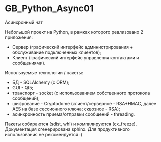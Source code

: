 # GB_Python_Async01
Асинхронный чат

Небольшой проект на Python, в рамках которого реализовано 2 приложения:
* Сервер (графический интерфейс администрирования + обслуживание подключенных клиентов);
* Клиент (графический интерфейс управления контактами и сообщениями).

Используемые технологии / пакеты:
* БД - SQLAlchemy (c ORM);
* GUI - Qt5;
* транспорт - socket (с использованием собственного протокола сообщений);
* шифрование - Cryptodome (клиент/серверное - RSA+HMAC, далее AES на базе сессионного ключа; сквозное - RSA);
* асинхронность приема/отправки сообщений - threading.

Пакеты собираются (sdist, whl) и компилируются (cx_freeze). Документация сгенерирована sphinx.
Для продуктивного использования не рекомендуется :)
